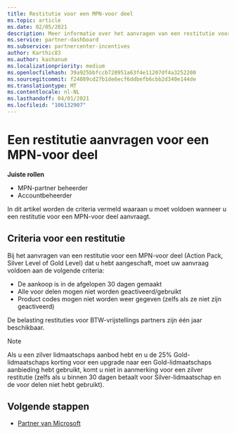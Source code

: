```yaml
---
title: Restitutie voor een MPN-voor deel
ms.topic: article
ms.date: 02/05/2021
description: Meer informatie over het aanvragen van een restitutie voor een MPN-voor deel en de criteria die nodig zijn om in aanmerking te komen.
ms.service: partner-dashboard
ms.subservice: partnercenter-incentives
author: Karthic83
ms.author: kashanum
ms.localizationpriority: medium
ms.openlocfilehash: 39a925bbfccb720951a63f4e11207df4a3252200
ms.sourcegitcommit: f24089cd27b1de6ecf6ddbefb6cbb2d340e144de
ms.translationtype: MT
ms.contentlocale: nl-NL
ms.lasthandoff: 04/01/2021
ms.locfileid: "106132907"
---
```

# <a name="request-a-refund-for-an-mpn-benefit"></a>Een restitutie aanvragen voor een MPN-voor deel

**Juiste rollen**

- MPN-partner beheerder
- Accountbeheerder

In dit artikel worden de criteria vermeld waaraan u moet voldoen wanneer u een restitutie voor een MPN-voor deel aanvraagt.

## <a name="criteria-for-a-refund"></a>Criteria voor een restitutie
Bij het aanvragen van een restitutie voor een MPN-voor deel (Action Pack, Silver Level of Gold Level) dat u hebt aangeschaft, moet uw aanvraag voldoen aan de volgende criteria:

- De aankoop is in de afgelopen 30 dagen gemaakt
- Alle voor delen mogen niet worden geactiveerd/gebruikt
- Product codes mogen niet worden weer gegeven (zelfs als ze niet zijn geactiveerd)

De belasting restituties voor BTW-vrijstellings partners zijn één jaar beschikbaar.

>[!NOTE]
>Als u een zilver lidmaatschaps aanbod hebt en u de 25% Gold-lidmaatschaps korting voor een upgrade naar een Gold-lidmaatschaps aanbieding hebt gebruikt, komt u niet in aanmerking voor een zilver restitutie (zelfs als u binnen 30 dagen betaalt voor Silver-lidmaatschap en de voor delen niet hebt gebruikt).

## <a name="next-steps"></a>Volgende stappen

- [Partner van Microsoft](mpn-overview.md)
